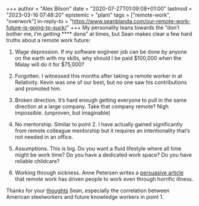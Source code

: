 +++
author = "Alex Bilson"
date = "2020-07-27T01:09:08+01:00"
lastmod = "2023-03-16 07:48:20"
epistemic = "plant"
tags = ["remote-work", "overwork"]
in-reply-to = "https://www.seanblanda.com/our-remote-work-future-is-going-to-suck/"
+++
My personality leans towards the “don’t bother me, I’m getting \*\*\*\* done” at times, but Sean makes clear a few hard truths about a remote work future:

1. Wage depression. If my software engineer job can be done by anyone on the earth with my skills, why should I be paid $100,000 when the Malay will do it for $75,000?

2. Forgotten. I witnessed this months after taking a remote worker in at Relativity. Kevin was one of our best, but no one saw his contributions and promoted him.

3. Broken direction. It’s hard enough getting everyone to pull in the same direction at a large company. Take that company remote? Nigh impossible. (unproven, but imaginable)

4. No mentorship. Similar to point 2. I have actually gained significantly from remote colleague mentorship but it requires an intentionality that’s not needed in an office.

5. Assumptions. This is big. Do you want a fluid lifestyle where all time might be work time? Do you have a dedicated work space? Do you have reliable childcare?

5. Working through sickness. Anne Petersen writes a [persuasive article](https://annehelen.substack.com/p/the-normalization-of-working-through) that remote work has driven people to work even through horrific illness.

Thanks for your [thoughts](https://www.seanblanda.com/our-remote-work-future-is-going-to-suck/) Sean, especially the correlation between American steelworkers and future knowledge workers in point 1.


